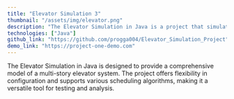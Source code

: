 ```yaml
---
title: "Elevator Simulation 3"
thumbnail: "/assets/img/elevator.png"
description: "The Elevator Simulation in Java is a project that simulates the operation of a multi-story elevator system. The simulation is written in Java and provides a graphical user interface (GUI) that allows users to interact with the simulation and observe the behavior of the elevator system. The elevator simulation uses object-oriented programming principles to model the behavior of the elevator and the building it serves. Users can customize the simulation by specifying the number of floors, the number of elevators, and the maximum capacity of each elevator. One of the unique features of this elevator simulation is its ability to model different elevator scheduling algorithms. Users can choose between various algorithms, such as first-come-first-served, shortest-remaining-time, and priority-based scheduling. This allows users to compare the performance of different scheduling algorithms and evaluate their effectiveness in different scenarios."
technologies: ["Java"]
github_link: "https://github.com/progga004/Elevator_Simulation_Project"
demo_link: "https://project-one-demo.com"
---
```


The Elevator Simulation in Java is designed to provide a comprehensive model of a multi-story elevator system. The project offers flexibility in configuration and supports various scheduling algorithms, making it a versatile tool for testing and analysis.
